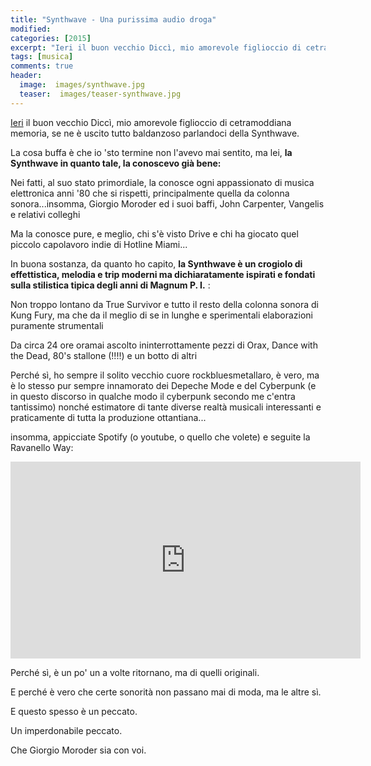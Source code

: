 ```yaml
---
title: "Synthwave - Una purissima audio droga"
modified:
categories: [2015]
excerpt: "Ieri il buon vecchio Diccì, mio amorevole figlioccio di cetramoddiana memoria, se ne è uscito tutto baldanzoso parlandoci della Synthwave"
tags: [musica]
comments: true
header:  
  image:  images/synthwave.jpg
  teaser:  images/teaser-synthwave.jpg
---
```


[Ieri](https://www.arcweb.it/cetramod/viewtopic.php?f=21&t=48300) il buon vecchio Diccì, mio amorevole figlioccio di cetramoddiana memoria, se ne è uscito tutto baldanzoso parlandoci della Synthwave.

La cosa buffa è che io 'sto termine non l'avevo mai sentito, ma lei, **la Synthwave in quanto tale, la conoscevo già bene:**

Nei fatti, al suo stato primordiale, la conosce ogni appassionato di musica elettronica anni '80 che si rispetti, principalmente quella da colonna sonora...insomma, Giorgio Moroder ed i suoi baffi, John Carpenter, Vangelis e relativi colleghi

Ma la conosce pure, e meglio, chi s'è visto Drive e chi ha giocato quel piccolo capolavoro indie di Hotline Miami...

In buona sostanza, da quanto ho capito, **la Synthwave è un crogiolo di effettistica, melodia e trip moderni ma dichiaratamente ispirati e fondati sulla stilistica tipica degli anni di Magnum P. I.** :

Non troppo lontano da True Survivor e tutto il resto della colonna sonora di Kung Fury, ma che da il meglio di se in lunghe e sperimentali elaborazioni puramente strumentali

Da circa 24 ore oramai ascolto ininterrottamente pezzi di Orax, Dance with the Dead, 80's stallone (!!!!) e un botto di altri

Perché sì, ho sempre il solito vecchio cuore rockbluesmetallaro, è vero, ma è lo stesso pur sempre innamorato dei Depeche Mode e del Cyberpunk (e in questo discorso in qualche modo il cyberpunk secondo me c'entra tantissimo) nonché estimatore di tante diverse realtà musicali interessanti e praticamente di tutta la produzione ottantiana...

insomma, appicciate Spotify (o youtube, o quello che volete) e seguite la Ravanello Way:

<iframe width="560" height="315" src="https://www.youtube.com/embed/videoseries?list=PL8FCAA69505450735" frameborder="0" allowfullscreen></iframe>

Perché sì, è un po' un a volte ritornano, ma di quelli originali.

E perché è vero che certe sonorità non passano mai di moda, ma le altre sì.

E questo spesso è un peccato.

Un imperdonabile peccato.

Che Giorgio Moroder sia con voi.